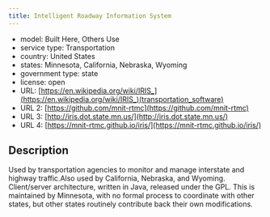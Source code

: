 ```yaml
---
title: Intelligent Roadway Information System
---
```


- model: Built Here, Others Use
- service type: Transportation
- country: United States
- states: Minnesota, California, Nebraska, Wyoming
- government type: state
- license: open
- URL: [https://en.wikipedia.org/wiki/IRIS_](https://en.wikipedia.org/wiki/IRIS_)(transportation_software)
- URL 2: [https://github.com/mnit-rtmc](https://github.com/mnit-rtmc)
- URL 3: [http://iris.dot.state.mn.us/](http://iris.dot.state.mn.us/)
- URL 4: [https://mnit-rtmc.github.io/iris/](https://mnit-rtmc.github.io/iris/)

## Description

Used by transportation agencies to monitor and manage interstate and highway traffic.Also used by California, Nebraska, and Wyoming. Client/server architecture, written in Java, released under the GPL. This is maintained by Minnesota, with no formal process to coordinate with other states, but other states routinely contribute back their own modifications.

